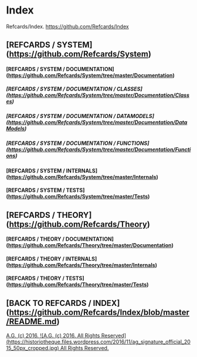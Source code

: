 # Index
Refcards/Index. https://github.com/Refcards/Index

## [REFCARDS / SYSTEM] (https://github.com/Refcards/System)
#### [REFCARDS / SYSTEM / DOCUMENTATION] (https://github.com/Refcards/System/tree/master/Documentation)
##### [REFCARDS / SYSTEM / DOCUMENTATION / CLASSES] (https://github.com/Refcards/System/tree/master/Documentation/Classes)
##### [REFCARDS / SYSTEM / DOCUMENTATION / DATAMODELS] (https://github.com/Refcards/System/tree/master/Documentation/DataModels)
##### [REFCARDS / SYSTEM / DOCUMENTATION / FUNCTIONS] (https://github.com/Refcards/System/tree/master/Documentation/Functions)
#### [REFCARDS / SYSTEM / INTERNALS] (https://github.com/Refcards/System/tree/master/Internals)
#### [REFCARDS / SYSTEM / TESTS] (https://github.com/Refcards/System/tree/master/Tests)

## [REFCARDS / THEORY] (https://github.com/Refcards/Theory)
#### [REFCARDS / THEORY / DOCUMENTATION] (https://github.com/Refcards/Theory/tree/master/Documentation)
#### [REFCARDS / THEORY / INTERNALS] (https://github.com/Refcards/Theory/tree/master/Internals)
#### [REFCARDS / THEORY / TESTS] (https://github.com/Refcards/Theory/tree/master/Tests)

## [BACK TO REFCARDS / INDEX] (https://github.com/Refcards/Index/blob/master/README.md)

[A.G. (c) 2016. ![A.G. (c) 2016. All Rights Reserved]
(https://historiotheque.files.wordpress.com/2016/11/ag_signature_official_2015_50px_cropped.jpg) All Rights Reserved.](http://alexgagnon.com)

